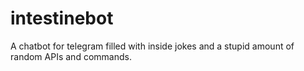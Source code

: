 # intestinebot
A chatbot for telegram filled with inside jokes and a stupid amount of random APIs and commands.
